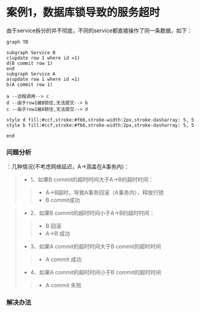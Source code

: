 # 案例1，数据库锁导致的服务超时
由于service拆分的并不彻底，不同的service都直接操作了同一条数据，如下：
```mermaid
graph TB

subgraph Service B
c(update row 1 where id =1)
d(B commit row 1)
end
subgraph Service A
a(update row 1 where id =1)
b(A commit row 1)

a --远程调用--> c
d --由于row1被B锁住,无法提交--> b
c --由于row1被A锁住,无法提交--> d

style d fill:#ccf,stroke:#f66,stroke-width:2px,stroke-dasharray: 5, 5
style b fill:#ccf,stroke:#f66,stroke-width:2px,stroke-dasharray: 5, 5

end
```
### 问题分析
：几种情况(不考虑网络延迟，A->涵盖在A事务内)：
>- 1、如果B commit的超时时间大于A->B的超时时间：
>>- A->B超时，导致A事务回滚（A事务内），释放行锁
>>- B commit成功

>- 2、如果B commit的超时时间小于A->B的超时时间：
>>- B 回滚
>>- A->B 成功
>- 3、如果A commit的超时时间大于B commit的超时时间 
>>- A commit 成功
>- 4、如果A commit的超时时间小于B commit的超时时间 
>>- A commit 失败

### 解决办法
<!--stackedit_data:
eyJoaXN0b3J5IjpbMTY5MTE2MzM3Nl19
-->